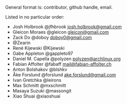 General format is: contributor, github handle, email.

Listed in no particular order:

- Josh Holbrook @jfhbrook <josh.holbrook@gmail.com>
- Gleicon Moraes @gleicon <gleicon@gmail.com>
- Zack Do @doboy <doboy0@gmail.com>
- @Zearin
- René Kijewski @Kijewski
- Gabe Appleton @gappleto97
- Daniel M. Capella @polyzen <polyzen@archlinux.org>
- Fabian Affolter @fabaff <mail@fabian-affolter.ch>
- Anton Bolshakov @blshkv
- Åke Forslund @forslund <ake.forslund@gmail.com>
- Ivan Gretchka @leirons
- Max Schmitt @mxschmitt
- Masaya Suzuki @massongit
- Xiao Shuai @xiaoshuai

